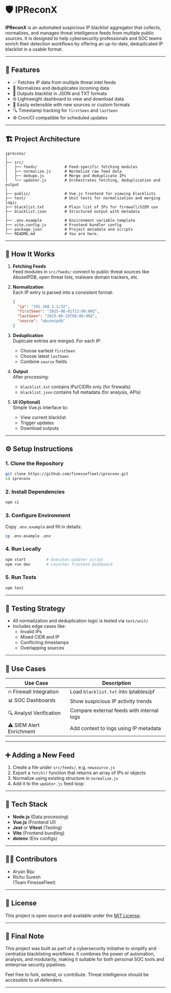 
# 🛡️ IPReconX

**IPReconX** is an automated suspicious IP blacklist aggregator that collects, normalizes, and manages threat intelligence feeds from multiple public sources. It is designed to help cybersecurity professionals and SOC teams enrich their detection workflows by offering an up-to-date, deduplicated IP blacklist in a usable format.

---

## 📌 Features

- ✅ Fetches IP data from multiple threat intel feeds
- 🔄 Normalizes and deduplicates incoming data
- 📁 Outputs blacklist in JSON and TXT formats
- 🌐 Lightweight dashboard to view and download data
- 🔁 Easily extensible with new sources or custom formats
- 🔍 Timestamp tracking for `firstSeen` and `lastSeen`
- ⚙️ Cron/CI compatible for scheduled updates

---

## 🏗️ Project Architecture

```
ipreconx/
│
├── src/
│   ├── feeds/            # Feed-specific fetching modules
│   ├── normalize.js      # Normalize raw feed data
│   ├── dedupe.js         # Merge and deduplicate IPs
│   └── updater.js        # Orchestrates fetching, deduplication and output
│
├── public/               # Vue.js frontend for viewing blacklists
├── test/                 # Unit tests for normalization and merging logic
├── blacklist.txt         # Plain list of IPs for firewall/SIEM use
├── blacklist.json        # Structured output with metadata
│
├── .env.example          # Environment variable template
├── vite.config.js        # Frontend bundler config
├── package.json          # Project metadata and scripts
└── README.md             # You are here.
```

---

## 🚀 How It Works

1. **Fetching Feeds**  
   Feed modules in `src/feeds/` connect to public threat sources like AbuseIPDB, open threat lists, malware domain trackers, etc.

2. **Normalization**  
   Each IP entry is parsed into a consistent format:
   ```json
   {
     "ip": "192.168.1.1/32",
     "firstSeen": "2025-06-01T12:00:00Z",
     "lastSeen": "2025-06-25T08:00:00Z",
     "source": "abuseipdb"
   }
   ```

3. **Deduplication**  
   Duplicate entries are merged. For each IP:
   - Choose earliest `firstSeen`
   - Choose latest `lastSeen`
   - Combine `source` fields

4. **Output**  
   After processing:
   - `blacklist.txt` contains IPs/CIDRs only (for firewalls)
   - `blacklist.json` contains full metadata (for analysis, APIs)

5. **UI (Optional)**  
   Simple Vue.js interface to:
   - View current blacklist
   - Trigger updates
   - Download outputs

---

## ⚙️ Setup Instructions

### 1. Clone the Repository

```bash
git clone https://github.com/finessefleet/ipreconx.git
cd ipreconx
```

### 2. Install Dependencies

```bash
npm ci
```

### 3. Configure Environment

Copy `.env.example` and fill in details:

```bash
cp .env.example .env
```

### 4. Run Locally

```bash
npm start         # Executes updater script
npm run dev       # Launches frontend dashboard
```

### 5. Run Tests

```bash
npm test
```

---

## 🧪 Testing Strategy

- All normalization and deduplication logic is tested via `test/unit/`
- Includes edge cases like:
  - Invalid IPs
  - Mixed CIDR and IP
  - Conflicting timestamps
  - Overlapping sources

---

## 🧭 Use Cases

| Use Case                  | Description |
|---------------------------|-------------|
| 🔥 Firewall Integration    | Load `blacklist.txt` into iptables/pf |
| 📊 SOC Dashboards         | Show suspicious IP activity trends |
| 🔍 Analyst Verification    | Compare external feeds with internal logs |
| ⚠️ SIEM Alert Enrichment  | Add context to logs using IP metadata |

---

## ➕ Adding a New Feed

1. Create a file under `src/feeds/`, e.g. `newsource.js`
2. Export a `fetch()` function that returns an array of IPs or objects
3. Normalize using existing structure in `normalize.js`
4. Add it to the `updater.js` feed loop

---

## 🧰 Tech Stack

- **Node.js** (Data processing)
- **Vue.js** (Frontend UI)
- **Jest** or **Vitest** (Testing)
- **Vite** (Frontend bundling)
- **dotenv** (Env configs)

---

## 👨‍💻 Contributors

- Aryan Biju  
- Richu Suresh  
(Team FinesseFleet)

---

## 📄 License

This project is open source and available under the [MIT License](LICENSE).

---

## 📣 Final Note

This project was built as part of a cybersecurity initiative to simplify and centralize blacklisting workflows. It combines the power of automation, analysis, and modularity, making it suitable for both personal SOC tools and enterprise security pipelines.

Feel free to fork, extend, or contribute. Threat intelligence should be accessible to all defenders.

---
